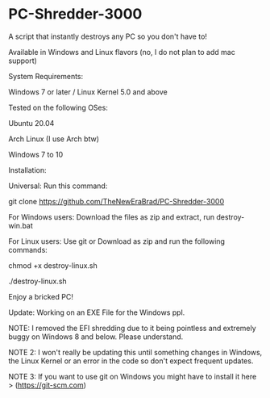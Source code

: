 # PC-Shredder-3000
A script that instantly destroys any PC so you don't have to!

Available in Windows and Linux flavors (no, I do not plan to add mac support)

System Requirements:

Windows 7 or later / Linux Kernel 5.0 and above

Tested on the following OSes:

Ubuntu 20.04

Arch Linux (I use Arch btw)

Windows 7 to 10

Installation:

Universal: Run this command:

git clone https://github.com/TheNewEraBrad/PC-Shredder-3000

For Windows users: Download the files as zip and extract, run destroy-win.bat

For Linux users: Use git or Download as zip and run the following commands:

chmod +x destroy-linux.sh

./destroy-linux.sh

Enjoy a bricked PC!

Update: Working on an EXE File for the Windows ppl.

NOTE: I removed the EFI shredding due to it being pointless and extremely buggy on Windows 8 and below. Please understand.

NOTE 2: I won't really be updating this until something changes in Windows, the Linux Kernel or an error in the code so don't expect frequent updates.

NOTE 3: If you want to use git on Windows you might have to install it here > (https://git-scm.com)
